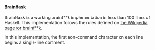#### BrainHask

BrainHask is a working brainf**k implementation in less than 100 lines of
Haskell. This implementation follows the rules defined on [the Wikipedia page
for brainf**k](https://en.wikipedia.org/wiki/Brainfuck).

In this implementation, the first non-command character on each line begins a
single-line comment.
